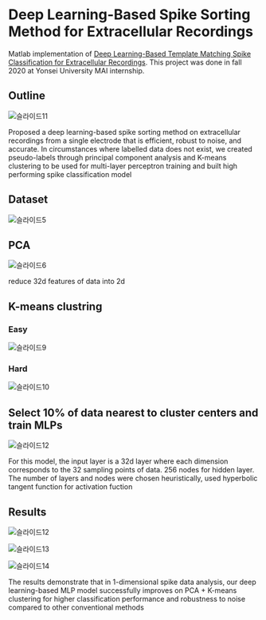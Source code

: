 # Deep Learning-Based Spike Sorting Method for Extracellular Recordings
Matlab implementation of [Deep Learning-Based Template Matching Spike Classification for Extracellular Recordings](https://doi.org/10.3390/app10010301).
This project was done in fall 2020 at Yonsei University MAI internship.

## Outline
![슬라이드11](https://user-images.githubusercontent.com/79451613/216958190-57974de0-84b5-4472-b558-68d395833917.JPG)

Proposed a deep learning-based spike sorting method on extracellular recordings from a single electrode that is
efficient, robust to noise, and accurate. In circumstances where labelled data does not exist, we created
pseudo-labels through principal component analysis and K-means clustering to be used for multi-layer
perceptron training and built high performing spike classification model

## Dataset
![슬라이드5](https://user-images.githubusercontent.com/79451613/216957836-3be7821d-2374-48f5-9da9-d8bce4883b31.JPG)

## PCA
![슬라이드6](https://user-images.githubusercontent.com/79451613/216957434-a5bedff6-1943-445d-8f48-bd96e58d0302.JPG)

reduce 32d features of data into 2d

## K-means clustring
### Easy
![슬라이드9](https://user-images.githubusercontent.com/79451613/216957571-1a5a0e40-51aa-48d1-a344-8420ef952a02.JPG)

### Hard
![슬라이드10](https://user-images.githubusercontent.com/79451613/216957591-fc7ee6af-12e7-4b1b-ba54-770d0a603ba5.JPG)

## Select 10% of data nearest to cluster centers and train MLPs
![슬라이드12](https://user-images.githubusercontent.com/79451613/216963170-caf1e820-f0e0-4515-a10a-9938b0c88676.JPG)

For this model, the input layer is a 32d layer where each dimension corresponds to the 32 sampling points of data. 256 nodes for hidden layer.
The number of layers and nodes were chosen heuristically, used hyperbolic tangent function for activation fuction


## Results
![슬라이드12](https://user-images.githubusercontent.com/79451613/216963456-e1243661-9d74-4a41-9103-b4e1d04f1eed.JPG)

![슬라이드13](https://user-images.githubusercontent.com/79451613/216963463-439f1744-05af-4fc2-97b4-cce502408f94.JPG)

![슬라이드14](https://user-images.githubusercontent.com/79451613/216963471-79b0ad05-da6d-4196-a36e-241fd637582a.JPG)

The results demonstrate that in 1-dimensional spike data analysis, our deep learning-based MLP model successfully improves on PCA + K-means clustering for higher classification performance and robustness to noise compared to other conventional methods
